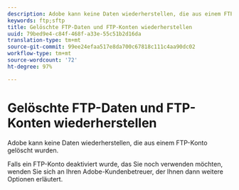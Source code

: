 ```yaml
---
description: Adobe kann keine Daten wiederherstellen, die aus einem FTP-Konto gelöscht wurden.
keywords: ftp;sftp
title: Gelöschte FTP-Daten und FTP-Konten wiederherstellen
uuid: 79bed9e4-c84f-468f-a33e-55c51b2d16da
translation-type: tm+mt
source-git-commit: 99ee24efaa517e8da700c67818c111c4aa90dc02
workflow-type: tm+mt
source-wordcount: '72'
ht-degree: 97%

---
```



# Gelöschte FTP-Daten und FTP-Konten wiederherstellen

Adobe kann keine Daten wiederherstellen, die aus einem FTP-Konto gelöscht wurden.

Falls ein FTP-Konto deaktiviert wurde, das Sie noch verwenden möchten, wenden Sie sich an Ihren Adobe-Kundenbetreuer, der Ihnen dann weitere Optionen erläutert.
